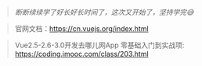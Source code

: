 > *断断续续学了好长好长时间了，这次又开始了，坚持学完😅*

> 官网文档：https://cn.vuejs.org/index.html

> Vue2.5-2.6-3.0开发去哪儿网App 零基础入门到实战项: https://coding.imooc.com/class/203.html
